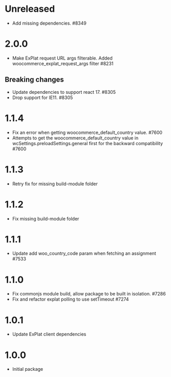 # Unreleased

-   Add missing dependencies. #8349

# 2.0.0

- Make ExPlat request URL args filterable. Added woocommerce_explat_request_args filter #8231
## Breaking changes

-   Update dependencies to support react 17. #8305
-   Drop support for IE11. #8305

# 1.1.4

- Fix an error when getting woocommerce_default_country value. #7600
- Attempts to get the woocommerce_default_country value in wcSettings.preloadSettings.general first for the backward compatibility #7600

# 1.1.3

- Retry fix for missing build-module folder

# 1.1.2

- Fix missing build-module folder
# 1.1.1

- Update add woo_country_code param when fetching an assignment #7533

# 1.1.0

-   Fix commonjs module build, allow package to be built in isolation. #7286
-   Fix and refactor explat polling to use setTimeout #7274

# 1.0.1

-   Update ExPlat client dependencies

# 1.0.0

-   Initial package
